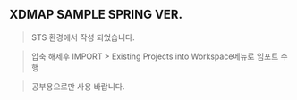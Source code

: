 
## XDMAP SAMPLE SPRING VER.
> STS 환경에서 작성 되었습니다.

> 압축 해제후 IMPORT > Existing Projects into Workspace메뉴로 임포트 수행

> 공부용으로만 사용 바랍니다.

